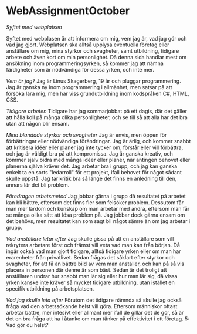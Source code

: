 # WebAssignmentOctober

*Syftet med webplatsen*

Syftet med webplasen är att informera om mig, vem jag är, vad jag gör och vad jag gjort. Webplatsen ska alltså upplysa eventuella företag eller anställare om mig, mina styrkor och svagheter, samt utbildning, tidigare arbete och även kort om min personlighet. Då denna sida handlar mest om ansökning inom programmeringsyrken, så kommer jag att nämna färdigheter som är nödvändiga för dessa yrken, och inte mer.

*Vem är jag?*
Jag är Linus Skagerberg, 19 år och pluggar programmering. Jag är ganska ny inom programmering i allmänhet, men satsar på att försöka lära mig, men har viss grundutbildning inom kodspråken C#, HTML, CSS.

*Tidigare arbeten*
Tidigare har jag sommarjobbat på ett dagis, där det gäller att hålla koll på många olika personligheter, och se till så att alla har det bra utan att någon blir ensam.

*Mina blandade styrkor och svagheter*
Jag är envis, men öppen för förbättringar eller nödvändiga förändringar. Jag är ärlig, och kommer snabbt att kritisera idéer eller planer jag inte tycker om, förstår eller vill förbättra, och jag är väldigt bra på att kompromissa. Jag är ganska kreativ, och kommer själv bidra med många idéer eller planer, när antingen behovet eller planerna själva kräver det. Jag arbetar bra i grupp, och jag kan ganska enkelt ta en sorts "ledarroll" för ett projekt, ifall behovet för något sådant skulle uppstå. Jag tar kritik bra så länge det finns en anledning till den, annars lär det bli problem.

*Föredragen arbetsmetod*
Jag jobbar gärna i grupp då resultatet på arbetet kan bli bättre, eftersom det finns fler som felsöker problem. Dessutom får man mer lärdom och kunskap om man arbetar med andra, eftersom man får se många olika sätt att lösa problem på. Jag jobbar dock gärna ensam om det behövs, men resultatet kan som sagt bli något sämre än om jag arbetar i grupp. 

*Vad anställare letar efter*
Jag skulle gissa på att en anställare som vill rekrytera arbetare först och främst vill veta vad man kan från början. Då ingår också vad man gjort tidigare, alltså tidigare yrken eller om man har erarenheter från privatlivet. Sedan frågas det såklart efter styrkor och svagheter, för att få än bättre bild av vem man anställer, och kan på så vis placera in personen där denne är som bäst. Sedan är det troligt att anställaren undrar hur snabbt man lär sig eller hur man lär sig, då vissa yrken kanske inte kräver så mycket tidigare utbildning, utan istället en specifik utbildning på arbetsplatsen.

*Vad jag skulle leta efter*
Förutom det tidigare nämnda så skulle jag också fråga vad den arbetssökande helst vill göra. Eftersom människor oftast arbetar bättre, mer intesivt eller allmänt mer ifall de gillar det de gör, så är det en bra fråga att ha i åtanke om man tänker på effektivitet i ett företag.
5: Vad gör du helst?
